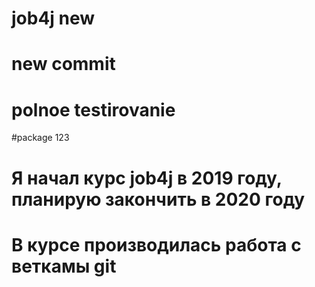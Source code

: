 # job4j  new
# new commit
# polnoe testirovanie
#package 123

# Я начал курс job4j в 2019 году, планирую закончить в 2020 году
# В курсе производилась работа с веткамы git